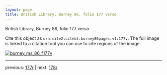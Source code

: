 ```yaml
---
layout: page
title: British Library, Burney 86, folio 177 verso
---
```


British Library, Burney 86, folio 177 verso

Cite this object as `urn:cite2:citebl:burney86pages.v1:177v`.  The full image is linked to a citation tool you can use to cite regions of the image.

[![burney_ms_86_f177v](http://www.homermultitext.org/iipsrv?IIIF=/project/homer/pyramidal/deepzoom/citebl/burney86imgs/v1/burney_ms_86_f177v.tif/full/800,/0/default.jpg)](http://www.homermultitext.org/ict2/?urn=urn:cite2:citebl:burney86imgs.v1:burney_ms_86_f177v) 

---

previous:  [177r](../177r/) | next: [178r](../178r/)
